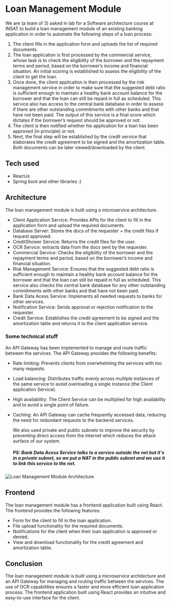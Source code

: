 # Loan Management Module

We are (a team of 3) asked in lab for a Software architecture course at INSAT to build a loan management module of an existing banking application in order to automate the following steps of a loan process:

1. The client fills in the application form and uploads the list of required documents.
2. The loan application is first processed by the commercial service, whose task is to check the eligibility of the borrower and the repayment terms and period, based on the borrower’s income and financial situation. An initial scoring is established to assess the eligibility of the client to get the loan.
3. Once done, the client application is then processed by the risk management service in order to make sure that the suggested debt ratio is sufficient enough to maintain a healthy bank account balance for the borrower and that the loan can still be repaid in full as scheduled. This service also has access to the central bank database in order to assess if there are other outstanding commitments with other banks and that have not been paid. The output of this service is a final score which dictates if the borrower’s request should be approved or not.
4. The client is then notified whether his application for a loan has been approved (in principle) or not.
5. Next, the final step will be established by the credit service that elaborates the credit agreement to be signed and the amortization table. Both documents can be later viewed/downloaded by the client.
## Tech used
  - ReactJs
  - Spring boot and other libraries :)
## Architecture

The loan management module is built using a microservice architecture.

- Client Application Service: Provides APIs for the client to fill in the application form and upload the required documents.
- Database Server: Stores the docs of the requester + the credit files if request approved.
- CreditShower Service: Returns the credit files for the user.
- OCR Service: extracts data from the docs sent by the requester.
- Commercial Service: Checks the eligibility of the borrower and the repayment terms and period, based on the borrower’s income and financial situation.
- Risk Management Service: Ensures that the suggested debt ratio is sufficient enough to maintain a healthy bank account balance for the borrower and that the loan can still be repaid in full as scheduled. This service also checks the central bank database for any other outstanding commitments with other banks and that have not been paid.
- Bank Data Acess Service: Implements all needed requests to banks for other services.
- Notification Service: Sends approval or rejection notification to the requester.
- Credit Service: Establishes the credit agreement to be signed and the amortization table and returns it to the client application service.
### Some technical stuff
  An API Gateway has been implemented to manage and route traffic between the services. The API Gateway provides the following benefits:

- Rate limiting: Prevents clients from overwhelming the services with too many requests.
- Load balancing: Distributes traffic evenly across multiple instances of the same service to avoid overloading a single instance (the Client application Service).
- High availability: The Client Service can be multiplied for high availability and to avoid a single point of failure.
- Caching: An API Gateway can cache frequently accessed data, reducing the need for redundant requests to the backend services.

  We also used private and public subnets to improve the security by preventing direct access from the internet which reduces the attack surface of our system.
  
  ##### PS: Bank Data Acess Service talks to a service outside the net but it's in a private subnet, so we put a NAT in the public subnet and we use it to link this service to the net.
  
![Loan Management Module Architecture](https://i.ibb.co/DLf1pbB/Screenshot-from-2023-05-01-01-38-36.png)


## Frontend

The loan management module has a frontend application built using React. The frontend provides the following features:

- Form for the client to fill in the loan application.
- File upload functionality for the required documents.
- Notifications for the client when their loan application is approved or denied.
- View and download functionality for the credit agreement and amortization table.

## Conclusion

The loan management module is built using a microservice architecture and an API Gateway for managing and routing traffic between the services. The use of OCR capabilities ensures a faster and more efficient loan application process. The frontend application built using React provides an intuitive and easy-to-use interface for the client.
